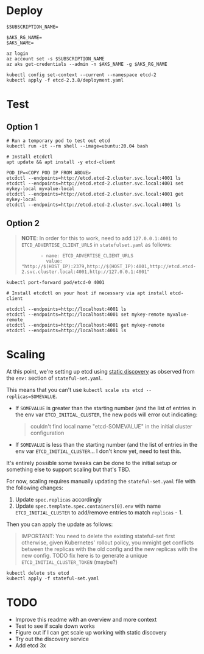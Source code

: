 # Deploy
```
$SUBSCRIPTION_NAME=

$AKS_RG_NAME=
$AKS_NAME=

az login
az account set -s $SUBSCRIPTION_NAME
az aks get-credentials --admin -n $AKS_NAME -g $AKS_RG_NAME

kubectl config set-context --current --namespace etcd-2
kubectl apply -f etcd-2.3.8/deployment.yaml
```

# Test

## Option 1
```
# Run a temporary pod to test out etcd
kubectl run -it --rm shell --image=ubuntu:20.04 bash

# Install etcdctl
apt update && apt install -y etcd-client

POD_IP=<COPY POD IP FROM ABOVE>
etcdctl --endpoints=http://etcd.etcd-2.cluster.svc.local:4001 ls
etcdctl --endpoints=http://etcd.etcd-2.cluster.svc.local:4001 set mykey-local myvalue-local
etcdctl --endpoints=http://etcd.etcd-2.cluster.svc.local:4001 get mykey-local
etcdctl --endpoints=http://etcd.etcd-2.cluster.svc.local:4001 ls
```

## Option 2

> **NOTE**: In order for this to work, need to add `127.0.0.1:4001` to `ETCD_ADVERTISE_CLIENT_URLS` in `statefulset.yaml` as follows:
> ```
>        - name: ETCD_ADVERTISE_CLIENT_URLS
>          value: "http://$(HOST_IP):2379,http://$(HOST_IP):4001,http://etcd.etcd-2.svc.cluster.local:4001,http://127.0.0.1:4001"
> ```

```
kubectl port-forward pod/etcd-0 4001

# Install etcdctl on your host if necessary via apt install etcd-client

etcdctl --endpoints=http://localhost:4001 ls
etcdctl --endpoints=http://localhost:4001 set mykey-remote myvalue-remote
etcdctl --endpoints=http://localhost:4001 get mykey-remote
etcdctl --endpoints=http://localhost:4001 ls
```

# Scaling
At this point, we're setting up etcd using [static discovery](https://etcd.io/docs/v2.3/clustering/#static)
as observed from the `env:` section of `stateful-set.yaml`.

This means that you can't use `kubectl scale sts etcd --replicas=SOMEVALUE`.
* If `SOMEVALUE` is greater than the starting number (and the list of entries in the env var `ETCD_INITIAL_CLUSTER`, the new pods will error out indicating:
    > couldn't find local name "etcd-SOMEVALUE" in the initial cluster configuration
* If `SOMEVALUE` is less than the starting number (and the list of entries in the env var `ETCD_INITIAL_CLUSTER`... I don't know yet, need to test this.

It's entirely possible some tweaks can be done to the initial setup or something else to support scaling but that's TBD.

For now, scaling requires manually updating the `stateful-set.yaml` file with the following changes:
1. Update `spec.replicas` accordingly
1. Update `spec.template.spec.containers[0].env` with name `ETCD_INITIAL_CLUSTER` to add/remove entries to match `replicas` - 1.

Then you can apply the update as follows:
> IMPORTANT: You need to delete the existing stateful-set first otherwise, given Kubernetes' rollout policy, you mmight get conflicts between the replicas with the old config and the new replicas with the new config. TODO fix here is to generate a unique `ETCD_INITIAL_CLUSTER_TOKEN` (maybe?)
```
kubectl delete sts etcd
kubectl apply -f stateful-set.yaml
```

# TODO
* Improve this readme with an overview and more context
* Test to see if scale down works
* Figure out if I can get scale up working with static discovery
* Try out the discovery service
* Add etcd 3x
